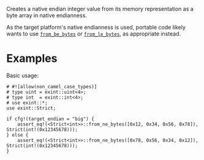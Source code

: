 Creates a native endian integer value from its memory representation as a byte
array in native endianness.

As the target platform's native endianness is used, portable code likely wants
to use [`from_be_bytes`] or [`from_le_bytes`], as appropriate instead.

[`from_be_bytes`]: Self::from_be_bytes
[`from_le_bytes`]: Self::from_le_bytes

# Examples

Basic usage:

```
# #![allow(non_camel_case_types)]
# type uint = exint::uint<4>;
# type int  = exint::int<4>;
# use exint::*;
use exint::Strict;

if cfg!(target_endian = "big") {
    assert_eq!(<Strict<int>>::from_ne_bytes([0x12, 0x34, 0x56, 0x78]), Strict(int!(0x12345678)));
} else {
    assert_eq!(<Strict<int>>::from_ne_bytes([0x78, 0x56, 0x34, 0x12]), Strict(int!(0x12345678)));
}
```
